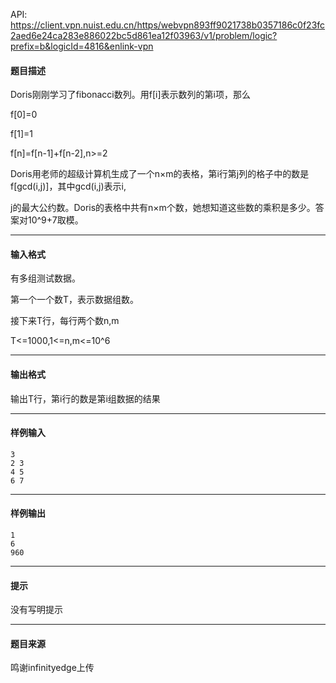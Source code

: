 API: https://client.vpn.nuist.edu.cn/https/webvpn893ff9021738b0357186c0f23fc2aed6e24ca283e886022bc5d861ea12f03963/v1/problem/logic?prefix=b&logicId=4816&enlink-vpn

#### 题目描述

Doris刚刚学习了fibonacci数列。用f\[i\]表示数列的第i项，那么

f\[0\]=0

f\[1\]=1

f\[n\]=f\[n-1\]+f\[n-2\],n>=2

Doris用老师的超级计算机生成了一个n×m的表格，第i行第j列的格子中的数是f\[gcd(i,j)\]，其中gcd(i,j)表示i,

j的最大公约数。Doris的表格中共有n×m个数，她想知道这些数的乘积是多少。答案对10^9+7取模。

---

#### 输入格式

有多组测试数据。

第一个一个数T，表示数据组数。

接下来T行，每行两个数n,m

T<=1000,1<=n,m<=10^6

---

#### 输出格式

输出T行，第i行的数是第i组数据的结果

---

#### 样例输入
```
3
2 3
4 5
6 7

```

---

#### 样例输出
```
1
6
960
```

---

#### 提示

没有写明提示

---

#### 题目来源

鸣谢infinityedge上传